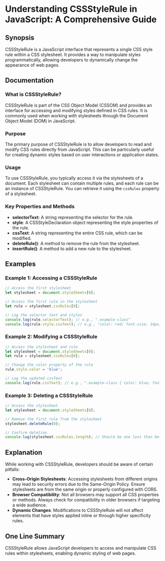 <!--
Meta Description: # Understanding CSSStyleRule in JavaScript: A Comprehensive Guide ## Synopsis CSSStyleRule is a JavaScript interface that represents a single CSS styl...
Meta Keywords: rule, stylesheet, cssstylerule, stylesheets, javascript
-->

# Understanding CSSStyleRule in JavaScript: A Comprehensive Guide

## Synopsis
CSSStyleRule is a JavaScript interface that represents a single CSS style rule within a CSS stylesheet. It provides a way to manipulate styles programmatically, allowing developers to dynamically change the appearance of web pages.

## Documentation

### What is CSSStyleRule?
CSSStyleRule is part of the CSS Object Model (CSSOM) and provides an interface for accessing and modifying styles defined in CSS rules. It is commonly used when working with stylesheets through the Document Object Model (DOM) in JavaScript.

### Purpose
The primary purpose of CSSStyleRule is to allow developers to read and modify CSS rules directly from JavaScript. This can be particularly useful for creating dynamic styles based on user interactions or application states.

### Usage
To use CSSStyleRule, you typically access it via the stylesheets of a document. Each stylesheet can contain multiple rules, and each rule can be an instance of CSSStyleRule. You can retrieve it using the `cssRules` property of a stylesheet.

### Key Properties and Methods
- **selectorText**: A string representing the selector for the rule.
- **style**: A CSSStyleDeclaration object representing the style properties of the rule.
- **cssText**: A string representing the entire CSS rule, which can be modified.
- **deleteRule()**: A method to remove the rule from the stylesheet.
- **insertRule()**: A method to add a new rule to the stylesheet.

## Examples

### Example 1: Accessing a CSSStyleRule
```javascript
// Access the first stylesheet
let stylesheet = document.styleSheets[0];

// Access the first rule in the stylesheet
let rule = stylesheet.cssRules[0];

// Log the selector text and styles
console.log(rule.selectorText); // e.g., ".example-class"
console.log(rule.style.cssText); // e.g., "color: red; font-size: 14px;"
```

### Example 2: Modifying a CSSStyleRule
```javascript
// Access the stylesheet and rule
let stylesheet = document.styleSheets[0];
let rule = stylesheet.cssRules[0];

// Change the color property of the rule
rule.style.color = 'blue';

// Log the updated cssText
console.log(rule.cssText); // e.g., ".example-class { color: blue; font-size: 14px; }"
```

### Example 3: Deleting a CSSStyleRule
```javascript
// Access the stylesheet
let stylesheet = document.styleSheets[0];

// Remove the first rule from the stylesheet
stylesheet.deleteRule(0);

// Confirm deletion
console.log(stylesheet.cssRules.length); // Should be one less than before
```

## Explanation
While working with CSSStyleRule, developers should be aware of certain pitfalls:
- **Cross-Origin Stylesheets**: Accessing stylesheets from different origins may lead to security errors due to the Same-Origin Policy. Ensure stylesheets are from the same origin or properly configured with CORS.
- **Browser Compatibility**: Not all browsers may support all CSS properties or methods. Always check for compatibility in older browsers if targeting a wide audience.
- **Dynamic Changes**: Modifications to CSSStyleRule will not affect elements that have styles applied inline or through higher specificity rules.

## One Line Summary
CSSStyleRule allows JavaScript developers to access and manipulate CSS rules within stylesheets, enabling dynamic styling of web pages.